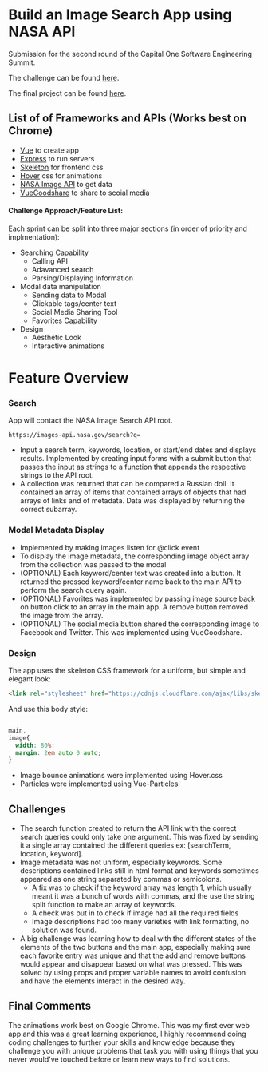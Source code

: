 # Build an Image Search App using NASA API

Submission for the second round of the Capital One Software Engineering Summit. 

The challenge can be found [here](https://www.mindsumo.com/contests/nasa-image-archive).

The final project can be found [here](https://phillippham-capitalone-nasa.herokuapp.com/?fbclid=IwAR2TiZuFdV0fE8mBv1vZzuWh874X1qxS9aMyKoPdRRIO633T5K2nY74UvTc).

## List of of Frameworks and APIs (Works best on Chrome)
* [Vue](https://vuejs.org/) to create app
* [Express](https://expressjs.com/) to run servers
* [Skeleton](http://getskeleton.com/) for frontend css
* [Hover](https://github.com/IanLunn/Hover) css for animations
* [NASA Image API](https://api.nasa.gov/api.html#Images) to get data
* [VueGoodshare](https://github.com/koddr/vue-goodshare/blob/master/src/VueGoodshare.vue) to share to scoial media

#### Challenge Approach/Feature List:
Each sprint can be split into three major sections (in order of priority and implmentation):
* Searching Capability
  * Calling API
  * Adavanced search
  * Parsing/Displaying Information
* Modal data manipulation
  * Sending data to Modal
  * Clickable tags/center text
  * Social Media Sharing Tool
  * Favorites Capability
* Design
  * Aesthetic Look
  * Interactive animations

# Feature Overview

### Search
App will contact the NASA Image Search API root.

`https://images-api.nasa.gov/search?q=`

* Input a search term, keywords, location, or start/end dates and displays results. Implemented by creating input forms with a submit button that passes the input as strings to a function that appends the respective strings to the API root.
* A collection was returned that can be compared a Russian doll. It contained an array of items that contained arrays of objects that had arrays of links and of metadata. Data was displayed by returning the correct subarray.


### Modal Metadata Display
* Implemented by making images listen for @click event
* To display the image metadata, the corresponding image object array from the collection was passed to the modal
* (OPTIONAL) Each keyword/center text was created into a button. It returned the pressed keyword/center name back to the main API to perform the search query again.
* (OPTIONAL) Favorites was implemented by passing image source back on button click to an array in the main app. A remove button removed the image from the array.
* (OPTIONAL) The social media button shared the corresponding image to Facebook and Twitter. This was implemented using VueGoodshare.

### Design
The app uses the skeleton CSS framework for a uniform, but simple and elegant look:

```html
<link rel="stylesheet" href="https://cdnjs.cloudflare.com/ajax/libs/skeleton/2.0.4/skeleton.min.css">
```

And use this body style:
```css

main,
image{
  width: 80%;
  margin: 2em auto 0 auto;
}

```
* Image bounce animations were implemented using Hover.css
* Particles were implemented using Vue-Particles

## Challenges
* The search function created to return the API link with the correct search queries could only take one argument. This was fixed by sending it a single array contained the different queries ex: [searchTerm, location, keyword].
* Image metadata was not uniform, especially keywords. Some descriptions contained links still in html format and keywords sometimes appeared as one string separated by commas or semicolons.
  * A fix was to check if the keyword array was length 1, which usually meant it was a bunch of words with commas, and the use the string split function to make an array of keywords.
  * A check was put in to check if image had all the required fields
  * Image descriptions had too many varieties with link formatting, no solution was found.
* A big challenge was learning how to deal with the different states of the elements of the two buttons and the main app, especially making sure each favorite entry was unique and that the add and remove buttons would appear and disappear based on what was pressed. This was solved by using props and proper variable names to avoid confusion and have the elements interact in the desired way.

## Final Comments
The animations work best on Google Chrome. This was my first ever web app and this was a great learning experience, I highly recommend doing coding challenges to further your skills and knowledge because they challenge you with unique problems that task you with using things that you never would've touched before or learn new ways to find solutions.
